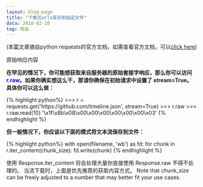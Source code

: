 ```yaml
---
layout: blog-page
title: "下载式urls保存到指定文件"
data: 2018-02-10
tag: 爬虫
---
```

<p>(本篇文章摘自python requests的官方文档，如需查看官方文档，可以<a sytle="color:blue" href ="http://docs.python-requests.org/zh_CN/latest/user/quickstart.html">click here</a>)</p>
<p class="h1">原始响应内容</p>
<p><b>在罕见的情况下，你可能想获取来自服务器的原始套接字响应，那么你可以访问 <span style="color:blue">r.raw。</span>如果你确实想这么干，那请你确保在初始请求中设置了 stream=True。具体你可以这么做：</b></p>
{% highlight python%}
>>> r = requests.get('https://github.com/timeline.json', stream=True)
>>> r.raw
<requests.packages.urllib3.response.HTTPResponse object at 0x101194810>
>>> r.raw.read(10)
'\x1f\x8b\x08\x00\x00\x00\x00\x00\x00\x03'
{% endhighlight %}
<br>
<p><b>但一般情况下，你应该以下面的模式将文本流保存到文件：</b></p>
{% highlight python%}
with open(filename, 'wb') as fd:
    for chunk in r.iter_content(chunk_size):
        fd.write(chunk)
{% endhighlight %}
<p>使用 Response.iter_content 将会处理大量你直接使用 Response.raw 不得不处理的。 当流下载时，上面是优先推荐的获取内容方式。 Note that chunk_size can be freely adjusted to a number that may better fit your use cases.</p>